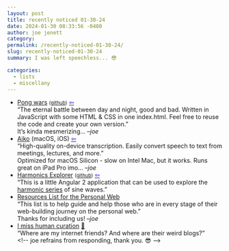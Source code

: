 ```yaml
---
layout: post
title: recently noticed 01-30-24
date: 2024-01-30 08:33:56 -0400
author: joe jenett
category: 
permalink: /recently-noticed-01-30-24/
slug: recently-noticed-01-30-24
summary: I was left speechless... 😎

categories:
  - lists
  - miscellany
---
```

<ul class="links">
	<li><a title="Pong wars | Koen van Gilst" href="https://pong-wars.koenvangilst.nl/">Pong wars</a> <small>(<a href="https://github.com/vnglst/pong-wars">github</a>)</small>  <a title="source" href="https://news.ycombinator.com/user?id=vnglst"><span style="color:blue;">&#8678;</span></a><br>“The eternal battle between day and night, good and bad. Written in JavaScript with some HTML &amp; CSS in one index.html. Feel free to reuse the code and create your own version.”<br>It’s kinda mesmerizing... –<em>joe</em></li>
	<li><a title="Aiko — Sindre Sorhus" href="https://sindresorhus.com/aiko">Aiko</a> (macOS, iOS)  <a title="source" href="https://johnjohnston.info/blog/subtitling-with-aiko/"><span style="color:blue;">&#8678;</span></a><br>“High-quality on-device transcription. Easily convert speech to text from meetings, lectures, and more.”<br>Optimized for macOS Silicon - slow on Intel Mac, but it works. Runs great on iPad Pro imo... –<em>joe</em></li>
	<li><a title="Harmonics Explorer" href="https://teropa.info/harmonics-explorer/">Harmonics Explorer</a> <small>(<a href="https://github.com/teropa/harmonics-explorer?tab=readme-ov-file">github</a>)</small>  <a title="source" href="https://news.ycombinator.com/user?id=udit99"><span style="color:blue;">&#8678;</span></a><br>“This is a little Angular 2 application that can be used to explore the <a href="https://en.wikipedia.org/wiki/Harmonic_series_(music)" rel="nofollow">harmonic series</a> of sine waves.” </li>
	<li><a title="Resources List for the Personal Web" href="https://discourse.32bit.cafe/t/resources-list-for-the-personal-web/49">Resources List for the Personal Web</a> <br>“This list is to help guide and help those who are in every stage of their web-building journey on the personal web.”<br>Thanks for including us! –<em>joe</em></li>
	<li><a title="Cassidy Williams" href="https://blog.cassidoo.co/post/human-curation/">I miss human curation</a> <a href="https://pinboard.in/u:shiflett">📌</a><br>“Where are my internet friends? And where are their weird blogs?”<br>&lt;!-- joe refrains from responding, thank you. 😎 --&gt;</li>
</ul>
<a style="display:none;" href="https://brid.gy/publish/mastodon"><small>(cross-posted to mastodon)</small></a>